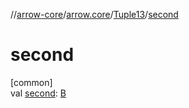 //[arrow-core](../../../index.md)/[arrow.core](../index.md)/[Tuple13](index.md)/[second](second.md)

# second

[common]\
val [second](second.md): [B](index.md)
